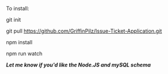 
To install:

git init

git pull https://github.com/GriffinPilz/Issue-Ticket-Application.git

npm install

npm run watch


***Let me know if you'd like the Node.JS and mySQL schema***
